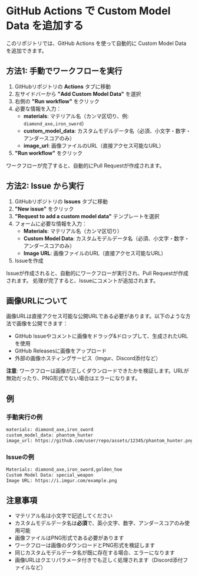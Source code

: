 # GitHub Actions で Custom Model Data を追加する

このリポジトリでは、GitHub Actions を使って自動的に Custom Model Data を追加できます。

## 方法1: 手動でワークフローを実行

1. GitHubリポジトリの **Actions** タブに移動
2. 左サイドバーから **"Add Custom Model Data"** を選択
3. 右側の **"Run workflow"** をクリック
4. 必要な情報を入力：
   - **materials**: マテリアル名（カンマ区切り、例: `diamond_axe,iron_sword`）
   - **custom_model_data**: カスタムモデルデータ名（必須、小文字・数字・アンダースコアのみ）
   - **image_url**: 画像ファイルのURL（直接アクセス可能なURL）
5. **"Run workflow"** をクリック

ワークフローが完了すると、自動的にPull Requestが作成されます。

## 方法2: Issue から実行

1. GitHubリポジトリの **Issues** タブに移動
2. **"New issue"** をクリック
3. **"Request to add a custom model data"** テンプレートを選択
4. フォームに必要な情報を入力：
   - **Materials**: マテリアル名（カンマ区切り）
   - **Custom Model Data**: カスタムモデルデータ名（必須、小文字・数字・アンダースコアのみ）
   - **Image URL**: 画像ファイルのURL（直接アクセス可能なURL）
5. Issueを作成

Issueが作成されると、自動的にワークフローが実行され、Pull Requestが作成されます。
処理が完了すると、Issueにコメントが追加されます。

## 画像URLについて

画像URLは直接アクセス可能な公開URLである必要があります。以下のような方法で画像を公開できます：

- GitHub Issueやコメントに画像をドラッグ&ドロップして、生成されたURLを使用
- GitHub Releasesに画像をアップロード
- 外部の画像ホスティングサービス（Imgur、Discord添付など）

**注意**: ワークフローは画像が正しくダウンロードできたかを検証します。URLが無効だったり、PNG形式でない場合はエラーになります。

## 例

### 手動実行の例

```txt
materials: diamond_axe,iron_sword
custom_model_data: phantom_hunter
image_url: https://github.com/user/repo/assets/12345/phantom_hunter.png
```

### Issueの例

```txt
Materials: diamond_axe,iron_sword,golden_hoe
Custom Model Data: special_weapon
Image URL: https://i.imgur.com/example.png
```

## 注意事項

- マテリアル名は小文字で記述してください
- カスタムモデルデータ名は**必須**で、英小文字、数字、アンダースコアのみ使用可能
- 画像ファイルはPNG形式である必要があります
- ワークフローは画像のダウンロードとPNG形式を検証します
- 同じカスタムモデルデータ名が既に存在する場合、エラーになります
- 画像URLはクエリパラメータ付きでも正しく処理されます（Discord添付ファイルなど）
